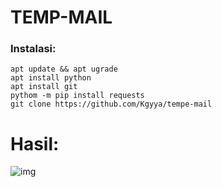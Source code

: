 # TEMP-MAIL
### Instalasi:
```
apt update && apt ugrade
apt install python
apt install git
pythom -m pip install requests
git clone https://github.com/Kgyya/tempe-mail
```
# Hasil:
![img](https://github.com/Kgyya/tempe-mail/blob/main/)
